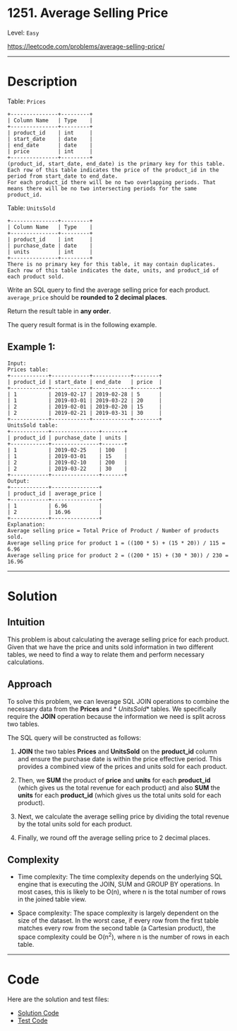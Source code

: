 # 1251. Average Selling Price

Level: `Easy`

https://leetcode.com/problems/average-selling-price/

---

# Description

Table: `Prices`

    +---------------+---------+
    | Column Name   | Type    |
    +---------------+---------+
    | product_id    | int     |
    | start_date    | date    |
    | end_date      | date    |
    | price         | int     |
    +---------------+---------+
    (product_id, start_date, end_date) is the primary key for this table.
    Each row of this table indicates the price of the product_id in the period from start_date to end_date.
    For each product_id there will be no two overlapping periods. That means there will be no two intersecting periods for the same product_id.

Table: `UnitsSold`

    +---------------+---------+
    | Column Name   | Type    |
    +---------------+---------+
    | product_id    | int     |
    | purchase_date | date    |
    | units         | int     |
    +---------------+---------+
    There is no primary key for this table, it may contain duplicates.
    Each row of this table indicates the date, units, and product_id of each product sold.

Write an SQL query to find the average selling price for each product. `average_price` should be **rounded to 2 decimal
places**.

Return the result table in **any order**.

The query result format is in the following example.

## Example 1:

    Input:
    Prices table:
    +------------+------------+------------+--------+
    | product_id | start_date | end_date   | price  |
    +------------+------------+------------+--------+
    | 1          | 2019-02-17 | 2019-02-28 | 5      |
    | 1          | 2019-03-01 | 2019-03-22 | 20     |
    | 2          | 2019-02-01 | 2019-02-20 | 15     |
    | 2          | 2019-02-21 | 2019-03-31 | 30     |
    +------------+------------+------------+--------+
    UnitsSold table:
    +------------+---------------+-------+
    | product_id | purchase_date | units |
    +------------+---------------+-------+
    | 1          | 2019-02-25    | 100   |
    | 1          | 2019-03-01    | 15    |
    | 2          | 2019-02-10    | 200   |
    | 2          | 2019-03-22    | 30    |
    +------------+---------------+-------+
    Output:
    +------------+---------------+
    | product_id | average_price |
    +------------+---------------+
    | 1          | 6.96          |
    | 2          | 16.96         |
    +------------+---------------+
    Explanation:
    Average selling price = Total Price of Product / Number of products sold.
    Average selling price for product 1 = ((100 * 5) + (15 * 20)) / 115 = 6.96
    Average selling price for product 2 = ((200 * 15) + (30 * 30)) / 230 = 16.96

---

# Solution

## Intuition

This problem is about calculating the average selling price for each product. Given that we have the price and units
sold information in two different tables, we need to find a way to relate them and perform necessary calculations.

## Approach

To solve this problem, we can leverage SQL JOIN operations to combine the necessary data from the **Prices** and *
*UnitsSold** tables. We specifically require the **JOIN** operation because the information we need is split across two
tables.

The SQL query will be constructed as follows:

1. **JOIN** the two tables **Prices** and **UnitsSold** on the **product_id** column and ensure the purchase date is
   within the price effective period. This provides a combined view of the prices and units sold for each product.

2. Then, we **SUM** the product of **price** and **units** for each **product_id** (which gives us the total revenue for
   each product) and also **SUM** the **units** for each **product_id** (which gives us the total units sold for each
   product).

3. Next, we calculate the average selling price by dividing the total revenue by the total units sold for each product.

4. Finally, we round off the average selling price to 2 decimal places.

## Complexity

- Time complexity:
  The time complexity depends on the underlying SQL engine that is executing the JOIN, SUM and GROUP BY operations. In
  most cases, this is likely to be O(n), where n is the total number of rows in the joined table view.

- Space complexity:
  The space complexity is largely dependent on the size of the dataset. In the worst case, if every row from the first
  table matches every row from the second table (a Cartesian product), the space complexity could be O(n<sup>2</sup>),
  where n is the number of rows in each table.

---

# Code

Here are the solution and test files:

- [Solution Code](./solution.sql)
- [Test Code](./solution_test.go)